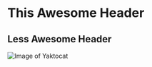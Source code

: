 # This Awesome Header
## Less Awesome Header
![Image of Yaktocat](https://octodex.github.com/images/yaktocat.png)

